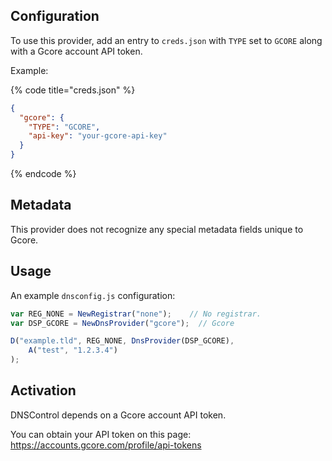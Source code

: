 ## Configuration

To use this provider, add an entry to `creds.json` with `TYPE` set to `GCORE`
along with a Gcore account API token.

Example:

{% code title="creds.json" %}
```json
{
  "gcore": {
    "TYPE": "GCORE",
    "api-key": "your-gcore-api-key"
  }
}
```
{% endcode %}

## Metadata
This provider does not recognize any special metadata fields unique to Gcore.

## Usage
An example `dnsconfig.js` configuration:

```javascript
var REG_NONE = NewRegistrar("none");    // No registrar.
var DSP_GCORE = NewDnsProvider("gcore");  // Gcore

D("example.tld", REG_NONE, DnsProvider(DSP_GCORE),
    A("test", "1.2.3.4")
);
```

## Activation

DNSControl depends on a Gcore account API token.

You can obtain your API token on this page: <https://accounts.gcore.com/profile/api-tokens>
